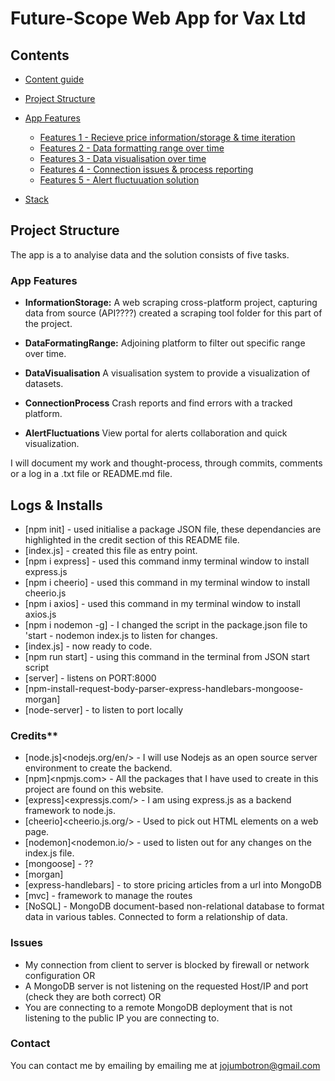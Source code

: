 # Future-Scope Web App for Vax Ltd

## Contents

- [Content guide](https://github.com/Benjamin144/feature-scope/blob/main/README.md#content-guide)
- [Project Structure](https://github.com/Benjamin144/feature-scope/blob/main/README.md#project-structure)
- [App Features](https://github.com/Benjamin144/feature-scope/blob/main/README.md#app-features)
  - [Features 1 - Recieve price information/storage & time iteration](https://github.com/Benjamin144/feature-scope/blob/main/README.md#features)
  - [Features 2 - Data formatting range over time](https://github.com/Benjamin144/feature-scope/blob/main/README.md#features)
  - [Features 3 - Data visualisation over time](https://github.com/Benjamin144/feature-scope/blob/main/README.md#features)
  - [Features 4 - Connection issues & process reporting](https://github.com/Benjamin144/feature-scope/blob/main/README.md#features)
  - [Features 5 - Alert fluctuuation solution](https://github.com/Benjamin144/feature-scope/blob/main/README.md#features)

- [Stack](https://github.com/Benjamin144/feature-scope/blob/main/README.md#stack)

## Project Structure

The app is a to analyise data and the solution consists of five tasks.

### App Features

- **InformationStorage:**
A web scraping cross-platform project, capturing data from source (API????)
created a scraping tool folder for this part of the project.

- **DataFormatingRange:**
Adjoining platform to filter out specific range over time.

- **DataVisualisation**
A visualisation system to provide a visualization of datasets.

- **ConnectionProcess**
Crash reports and find errors with a tracked platform.

- **AlertFluctuations**
View portal for alerts collaboration and quick visualization.

I will document my work and thought-process, through commits, comments or a log in a .txt file or README.md file.

## Logs & Installs

- [npm init] - used initialise a package JSON file, these dependancies are highlighted in the credit section of this README file.
- [index.js] - created this file as entry point.
- [npm i express] - used this command inmy terminal window to install express.js
- [npm i cheerio] - used this command in my terminal window to install cheerio.js
- [npm i axios] - used this command in my terminal window to install axios.js
- [npm i nodemon -g] - I changed the script in the package.json file to 'start - nodemon index.js to listen for changes.
- [index.js] - now ready to code.
- [npm run start] - using this command in the terminal from JSON start script
- [server] - listens on PORT:8000
- [npm-install-request-body-parser-express-handlebars-mongoose-morgan]
- [node-server] - to listen to port locally

### Credits**

- [node.js]<nodejs.org/en/> - I will use Nodejs as an open source server environment to create the backend.
- [npm]<npmjs.com> - All the packages that I have used to create in this project are found on this website.
- [express]<expressjs.com/> - I am using express.js as a backend framework to node.js.
- [cheerio]<cheerio.js.org/> - Used to pick out HTML elements on a web page.
- [nodemon]<nodemon.io/> - used to listen out for any changes on the index.js file.
- [mongoose]  - ??
- [morgan]
- [express-handlebars] - to store pricing articles from a url into MongoDB
- [mvc] - framework to manage the routes
- [NoSQL] - MongoDB document-based non-relational database to format data in various tables. Connected to form a relationship of data.

### Issues

- My connection from client to server is blocked by firewall or network configuration OR
- A MongoDB server is not listening on the requested Host/IP and port (check they are both correct) OR
- You are connecting to a remote MongoDB deployment that is not listening to the public IP you are connecting to.

### Contact

You can contact me by emailing by emailing me at jojumbotron@gmail.com
